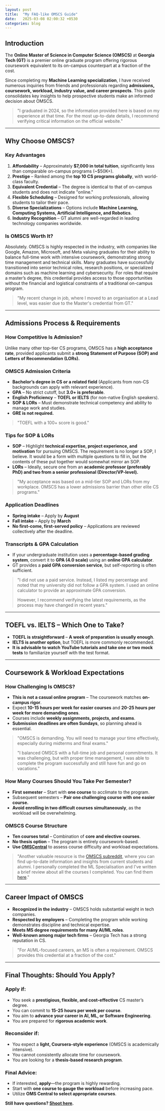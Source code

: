 ```yaml
---
layout: post
title:  "My FAQ-like OMSCS Guide"
date:   2025-03-08 02:00:32 +0530
categories: blog
---
```



## **Introduction**

The **Online Master of Science in Computer Science (OMSCS)** at **Georgia Tech (GT)** is a premier online graduate program offering rigorous coursework equivalent to its on-campus counterpart at a fraction of the cost.

Since completing my **Machine Learning specialization**, I have received numerous inquiries from friends and professionals regarding **admissions, coursework, workload, industry value, and career prospects**. This guide consolidates key insights to help prospective students make an informed decision about OMSCS.&#x20;

> "I graduated in 2024, so the information provided here is based on my experience at that time. For the most up-to-date details, I recommend verifying critical information on the official website."

---

## **Why Choose OMSCS?**

### **Key Advantages**

1. **Affordability** – Approximately **\$7,000 in total tuition**, significantly less than comparable on-campus programs (\~\$50K+).
2. **Prestige** – Ranked among the **top 10 CS programs globally**, with world-class faculty.
3. **Equivalent Credential** – The degree is identical to that of on-campus students and does not indicate "online."
4. **Flexible Scheduling** – Designed for working professionals, allowing students to tailor their pace.
5. **Diverse Specializations** – Options include **Machine Learning, Computing Systems, Artificial Intelligence, and Robotics**.
6. **Industry Recognition** – GT alumni are well-regarded in leading technology companies worldwide.

### **Is OMSCS Worth It?**

Absolutely. OMSCS is highly respected in the industry, with companies like Google, Amazon, Microsoft, and Meta valuing graduates for their ability to balance full-time work with intensive coursework, demonstrating strong time management and technical skills. Many graduates have successfully transitioned into senior technical roles, research positions, or specialized domains such as machine learning and cybersecurity. For roles that require a master’s degree, this credential provides access to those opportunities without the financial and logistical constraints of a traditional on-campus program.

> "My recent change in job, where I moved to an organisation at a Lead level, was easier due to the Master's credential from GT."

---

## **Admissions Process & Requirements**

### **How Competitive Is Admission?**

Unlike many other top-tier CS programs, OMSCS has a **high acceptance rate**, provided applicants submit a **strong Statement of Purpose (SOP) and Letters of Recommendation (LORs).**

### **OMSCS Admission Criteria**

- **Bachelor’s degree in CS or a related field** (Applicants from non-CS backgrounds can apply with relevant experience).
- **GPA** – No strict cutoff, but **3.0+ is preferable**.
- **English Proficiency** – **TOEFL or IELTS** (for non-native English speakers).
- **SOP & LORs** – Must demonstrate technical competency and ability to manage work and studies.
- **GRE is not required.**

> "TOEFL with a 100+ score is good."

### **Tips for SOP & LORs**

- **SOP** – Highlight **technical expertise, project experience, and motivation** for pursuing OMSCS. The requirement is no longer a SOP, I believe. It would be a form with multiple questions to fill in, but the contents of these put together would somewhat mirror an SOP.
- **LORs** – Ideally, secure one from an **academic professor (preferably PhD) and two from a senior professional (Director/VP-level).**

> "My acceptance was based on a mid-tier SOP and LORs from my workplace. OMSCS has a lower admissions barrier than other elite CS programs."

### **Application Deadlines**

- **Spring intake** – Apply by **August**
- **Fall intake** – Apply by **March**
- **No first-come, first-served policy** – Applications are reviewed collectively after the deadline.

### **Transcripts & GPA Calculation**

- If your undergraduate institution uses a **percentage-based grading system**, convert it to **GPA (4.0 scale)** using an **online GPA calculator**.
- GT provides a **paid GPA conversion service**, but self-reporting is often sufficient.

> "I did not use a paid service. Instead, I listed my percentage and noted that my university did not follow a GPA system. I used an online calculator to provide an approximate GPA conversion.
>
> However, I recommend verifying the latest requirements, as the process may have changed in recent years."

---

## **TOEFL vs. IELTS – Which One to Take?**

- **TOEFL is straightforward** – **A week of preparation is usually enough**.
- **IELTS is another option**, but TOEFL is more commonly recommended.
- **It is advisable to watch YouTube tutorials and take one or two mock tests** to familiarize yourself with the test format.

---

## **Coursework & Workload Expectations**

### **How Challenging Is OMSCS?**

- **This is not a casual online program** – The coursework matches **on-campus rigor**.
- Expect **10-15 hours per week for easier courses** and **20-25 hours per week for more demanding ones**.
- Courses include **weekly assignments, projects, and exams**.
- **Submission deadlines are often Sundays**, so planning ahead is essential.

> "OMSCS is demanding. You will need to manage your time effectively, especially during midterms and final exams."
>
> "I balanced OMSCS with a full-time job and personal commitments. It was challenging, but with proper time management, I was able to complete the program successfully and still have fun and go on vacations."

### **How Many Courses Should You Take Per Semester?**

- **First semester** – Start with **one course** to acclimate to the program.
- Subsequent semesters – **Pair one challenging course with one easier course.**
- **Avoid enrolling in two difficult courses simultaneously**, as the workload will be overwhelming.

### **OMSCS Course Structure**

- **Ten courses total** – Combination of **core and elective courses**.
- **No thesis option** – The program is entirely coursework-based.
- **Use [OMSCentral](https://omscentral.com/)** to assess course difficulty and workload expectations.

> "Another valuable resource is the [OMSCS subreddit](https://www.reddit.com/r/OMSCS/), where you can find up-to-date information and insights from current students and alumni. I personally completed the ML Specialisation and I've written a brief review about all the courses I completed. You can find them [here](https://abhijithc.com/blog/)."

---

## **Career Impact of OMSCS**

- **Recognized in the industry** – OMSCS holds substantial weight in tech companies.
- **Respected by employers** – Completing the program while working demonstrates discipline and technical expertise.
- **Meets MS degree requirements for many AI/ML roles**.
- **Well-known among major tech firms** – Georgia Tech has a strong reputation in CS.

> "For AI/ML-focused careers, an MS is often a requirement. OMSCS provides this credential at a fraction of the cost."

---

## **Final Thoughts: Should You Apply?**

### **Apply if:**

- You seek a **prestigious, flexible, and cost-effective** CS master’s degree.
- You can commit to **15-25 hours per week per course**.
- You aim to **advance your career in AI, ML, or Software Engineering**.
- You are prepared for **rigorous academic work**.

### **Reconsider if:**

- You expect a **light, Coursera-style experience** (OMSCS is academically intensive).
- You cannot consistently allocate time for coursework.
- You are looking for a **thesis-based research program**.

### **Final Advice:**

- If interested, **apply**—the program is highly rewarding.
- Start with **one course to gauge the workload** before increasing pace.
- Utilize **OMS Central to select appropriate courses**.

**Still have questions? [Shoot here](https://topmate.io/abhijith0505).**

